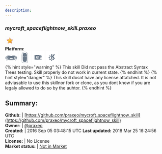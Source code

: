 ```yaml
---
description: 
---
```


### _mycroft_spaceflightnow_skill.praxeo_  
  
![](../.gitbook/assets/star.png)  
**Platform:**  
 ![Mark I](../.gitbook/assets/mark-1-icon.png)  ![Mark II](../.gitbook/assets/mark-2-icon.png)  ![Picroft](../.gitbook/assets/picroft-icon.png)  ![plasmoid](../.gitbook/assets/kde.png)   
{% hint style="warning" %}
This skill Did not pass the Abstract Syntax Trees testing. Skill properly do not work in current state.
{% endhint %}
{% hint style="danger" %}
This skill dosnt have any license attatched. It is not adviasable to use this skillnor fork or clone, as you dont know if you are legaly allowed to do so by the auhtor.
{% endhint %}
  
## Summary:  
**Github:** | [https://github.com/praxeo/mycroft_spaceflightnow_skill](https://github.com/praxeo/mycroft_spaceflightnow_skill)  
**Owner:** | [@praxeo](https://github.com/praxeo)  
**Created:** | 2016 Sep 05 03:48:15 UTC  **Last updated:** 2018 Mar 25 16:24:56 UTC  
**License:** | No License  
**Market status:** | [Not in Market](https://market.mycroft.ai/skill/)  
